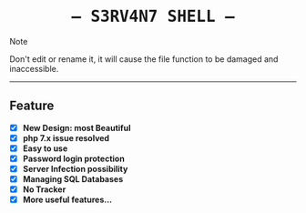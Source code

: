 <h1 align="center">
    <samp>
    — S3RV4N7 SHELL —
    </samp>
  </h1>


> [!NOTE]  
> Don't edit or rename it, it will cause the file function to be damaged and inaccessible.


____


## Feature

- [x] **New Design: most Beautiful**
- [x] **php 7.x issue resolved**
- [x] **Easy to use**
- [x] **Password login protection**
- [x] **Server Infection possibility**
- [x] **Managing SQL Databases**
- [x] **No Tracker**
- [x] **More useful features...**
